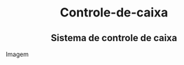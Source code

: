# <div align= "center">Controle-de-caixa </div>
## <div align= "center">Sistema de controle de caixa </div>

Imagem

<div align= "center">
  <img src = >
</div>
